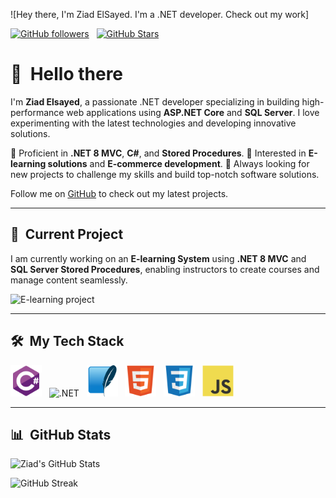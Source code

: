 ![Hey there, I'm Ziad ElSayed. I'm a .NET developer. Check out my work]

[![GitHub followers](https://img.shields.io/github/followers/ziadelsayed239?logo=GitHub&style=for-the-badge)](https://github.com/ziadelsayed239) &nbsp; [![GitHub Stars](https://img.shields.io/github/stars/ziadelsayed239?logo=github&style=for-the-badge)](https://github.com/ziadelsayed239)

# 👋 &nbsp;Hello there

I'm **Ziad Elsayed**, a passionate .NET developer specializing in building high-performance web applications using **ASP.NET Core** and **SQL Server**. I love experimenting with the latest technologies and developing innovative solutions.

🔹 Proficient in **.NET 8 MVC**, **C#**, and **Stored Procedures**.
🔹 Interested in **E-learning solutions** and **E-commerce development**.
🔹 Always looking for new projects to challenge my skills and build top-notch software solutions.

Follow me on [GitHub](https://github.com/ziadelsayed239) to check out my latest projects.

---

## 🚀 &nbsp;Current Project

I am currently working on an **E-learning System** using **.NET 8 MVC** and **SQL Server Stored Procedures**, enabling instructors to create courses and manage content seamlessly.

![E-learning project](https://github.com/ziadelsayed239/Learning-Platform-with-MVC.png)

---

## 🛠 &nbsp;My Tech Stack

<img src="https://raw.githubusercontent.com/devicons/devicon/master/icons/csharp/csharp-original.svg" alt="C#" width="50" height="50"/> &nbsp;
<img src="https://images.app.goo.gl/ZgQzZEq6CXkAWNoh6" alt=".NET" width="50" height="50"/> &nbsp;
<img src="https://raw.githubusercontent.com/devicons/devicon/master/icons/sqlite/sqlite-original.svg" alt="SQL Server" width="50" height="50"/> &nbsp;
<img src="https://raw.githubusercontent.com/devicons/devicon/master/icons/html5/html5-original.svg" alt="HTML5" width="50" height="50"/> &nbsp;
<img src="https://raw.githubusercontent.com/devicons/devicon/master/icons/css3/css3-original.svg" alt="CSS3" width="50" height="50"/> &nbsp;
<img src="https://raw.githubusercontent.com/devicons/devicon/master/icons/javascript/javascript-original.svg" alt="JavaScript" width="50" height="50"/>

---

## 📊 &nbsp;GitHub Stats

![Ziad's GitHub Stats](https://github-readme-stats.vercel.app/api?username=ZiadElSayed&hide=contribs,prs&show_icons=true&bg_color=0d1116&title_color=0E7FC0&text_color=a4aacb&icon_color=007ec6)

![GitHub Streak](https://github-readme-streak-stats.herokuapp.com/?user=ZiadElSayed&theme=dark&count_private=true&bg_color=0d1116&title_color=0E7FC0&text_color=a4aacb&icon_color=007ec6)
